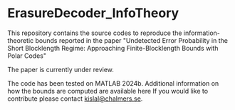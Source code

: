 # ErasureDecoder_InfoTheory

This repository contains the source codes to reproduce the information-theoretic bounds reported in the paper "Undetected Error Probability in the Short Blocklength Regime: Approaching Finite-Blocklength Bounds with Polar Codes"

The paper is currently under review.

The code has been tested on MATLAB 2024b.
Additional information on how the bounds are computed are available here
If you would like to contribute please contact <kislal@chalmers.se>.
